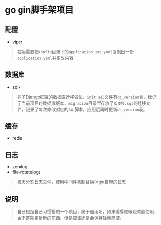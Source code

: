 # go gin脚手架项目

## 配置

- viper

> 初始需要把`config`目录下的`application_tmp.yaml`复制出一份`application.yaml`并更改内容

## 数据库

- sqlx

> 抄了Django框架的数据库迁移做法，`init.sql`文件有`db_version`表，标记了当前项目的数据库版本，`migration`目录里存放了`版本号.sql`的迁移文件，记录了每次修改对应的sql脚本，应用后同时更新`db_version`表。

## 缓存

- redis

## 日志

- zerolog
- file-rotatelogs

> 按天分割日志文件，使用中间件机制替换掉gin自带的日志

## 说明

> 自己根据自己习惯搭的一个项目，属于自用吧，如果看得顺眼也欢迎使用，会不定期更新新的东西，但是应该还是会保持轻量简洁。